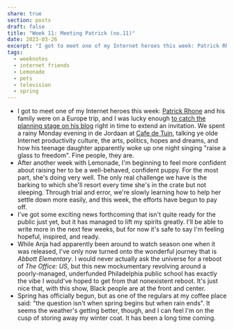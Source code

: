 ```yaml
---
share: true
section: posts
draft: false
title: "Week 11: Meeting Patrick (no.11)"
date: 2023-03-26
excerpt: "I got to meet one of my Internet heroes this week: Patrick Rhone and his family were on a Europe trip, and I was lucky enough to catch the planning stage on his blog right in time to extend an invitation."
tags:
  - weeknotes
  - internet friends
  - Lemonade
  - pets
  - television
  - spring
---
```


- I got to meet one of my Internet heroes this week: [Patrick Rhone](patrickrhone.com) and his family were on a Europe trip, and I was lucky enough [to catch the planning stage on his blog](https://www.patrickrhone.net/13189-2/) right in time to extend an invitation. We spent a rainy Monday evening in de Jordaan at [Cafe de Tuin](http://www.cafedetuin.nl/), talking ye olde Internet productivity culture, the arts, politics, hopes and dreams, and how his teenage daughter apparently woke up one night singing "raise a glass to freedom". Fine people, they are.
- After another week with Lemonade, I'm beginning to feel more confident about raising her to be a well-behaved, confident puppy. For the most part, she's doing very well. The only real challenge we have is the barking to which she'll resort every time she's in the crate but not sleeping. Through trial and error, we're slowly learning how to help her settle down more easily, and this week, the efforts have begun to pay off.
- I've got some exciting news forthcoming that isn't quite ready for the public just yet, but it has managed to lift my spirits greatly. I'll be able to write more in the next few weeks, but for now it's safe to say I'm feeling hopeful, inspired, and ready.
- While Anja had apparently been around to watch season one when it was released, I've only now turned onto the wonderful journey that is _Abbott Elementary_. I would never actually ask the universe for a reboot of _The Office: US_, but this new mockumentary revolving around a poorly-managed, underfunded Philadelphia public school has exactly the vibe I would've hoped to get from that nonexistent reboot. It's just nice that, with this show, Black people are at the front and center.
- Spring has officially begun, but as one of the regulars at my coffee place said: "the question isn't when spring begins but when  rain ends". It seems the weather's getting better, though, and I can feel I'm on the cusp of storing away my winter coat. It has been a long time coming.
